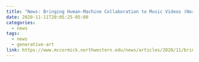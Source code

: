 ```yaml
---
title: "News: Bringing Human-Machine Collaboration to Music Videos (Northwestern University)"
date: 2020-11-11T20:05:25-05:00
categories:
  - news
tags:
  - news
  - generative-art
link: https://www.mccormick.northwestern.edu/news/articles/2020/11/bringing-human-machine-collaboration-to-music-videos.html
---
```

